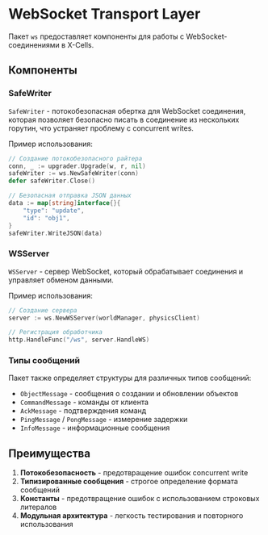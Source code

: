 # WebSocket Transport Layer

Пакет `ws` предоставляет компоненты для работы с WebSocket-соединениями в X-Cells.

## Компоненты

### SafeWriter

`SafeWriter` - потокобезопасная обертка для WebSocket соединения, которая позволяет безопасно писать 
в соединение из нескольких горутин, что устраняет проблему с concurrent writes.

Пример использования:

```go
// Создание потокобезопасного райтера
conn, _ := upgrader.Upgrade(w, r, nil)
safeWriter := ws.NewSafeWriter(conn)
defer safeWriter.Close()

// Безопасная отправка JSON данных
data := map[string]interface{}{
    "type": "update",
    "id": "obj1",
}
safeWriter.WriteJSON(data)
```

### WSServer

`WSServer` - сервер WebSocket, который обрабатывает соединения и управляет обменом данными.

Пример использования:

```go
// Создание сервера
server := ws.NewWSServer(worldManager, physicsClient)

// Регистрация обработчика
http.HandleFunc("/ws", server.HandleWS)
```

### Типы сообщений

Пакет также определяет структуры для различных типов сообщений:

- `ObjectMessage` - сообщения о создании и обновлении объектов
- `CommandMessage` - команды от клиента
- `AckMessage` - подтверждения команд
- `PingMessage` / `PongMessage` - измерение задержки
- `InfoMessage` - информационные сообщения

## Преимущества

1. **Потокобезопасность** - предотвращение ошибок concurrent write
2. **Типизированные сообщения** - строгое определение формата сообщений
3. **Константы** - предотвращение ошибок с использованием строковых литералов
4. **Модульная архитектура** - легкость тестирования и повторного использования 